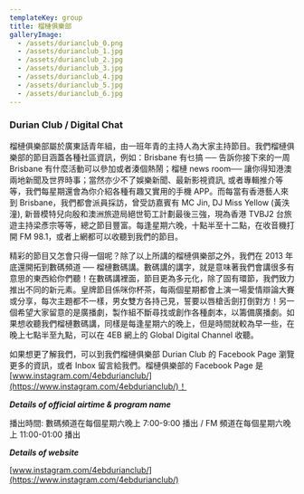```yaml
---
templateKey: group
title: 榴槤俱樂部
galleryImage:
  - /assets/durianclub_0.png
  - /assets/durianclub_1.jpg
  - /assets/durianclub_2.jpg
  - /assets/durianclub_3.jpg
  - /assets/durianclub_4.jpg
  - /assets/durianclub_5.jpg
  - /assets/durianclub_6.jpg
---
```


### Durian Club / Digital Chat

榴槤俱樂部屬於廣東話青年組，由一班年青的主持人為大家主持節目。我們榴槤俱樂部的節目涵蓋各種社區資訊，例如：Brisbane 有乜搞 ── 告訴你接下來的一周 Brisbane 有什麼活動可以參加或者湊個熱鬧；榴槤 news room── 讓你得知港澳兩地新聞及世界時事；當然亦少不了娛樂新聞、最新影視資訊, 或者專輯推介等等，我們每星期還會為你介紹各種有趣又實用的手機 APP。而每當有香港藝人來到 Brisbane，我們都會派員採訪，曾受訪嘉賓有 MC Jin, DJ Miss Yellow (黃泆潼), 新晉模特兒向殷和澳洲旅遊局絕世筍工計劃最後三強，現為香港 TVBJ2 台旅遊主持梁彥宗等等，總之節目豐富。每逢星期六晚，十點半至十二點，在收音機打開 FM 98.1，或者上網都可以收聽到我們的節目。

精彩的節目又怎會只得一個呢？除了以上所講的榴槤俱樂部之外，我們在 2013 年底還開拓到數碼頻道 ── 榴槤數碼講。數碼講的講字，就是意味著我們會講很多有意思的東西給你們聽！在數碼講裡面，節目更為多元化，除了固有環節，我們致力推出不同的新元素。皇牌節目係咪你杯茶，每兩個星期都會上演一場愛情辯論大賽或分享，每次主題都不一樣，男女雙方各持己見，誓要以唇槍舌劍打倒對方！另一個希望大家留意的是廣播劇，製作組不斷尋找或創作各種劇本，以籌備廣播劇。如果想收聽我們榴槤數碼講，同樣是每逢星期六的晚上，但是時間就較為早一些，在晚上七點半至九點，可以在 4EB 網上的 Global Digital Channel 收聽。

如果想更了解我們，可以到我們榴槤俱樂部 Durian Club 的 Facebook Page 瀏覽更多的資訊，或者 Inbox 留言給我們。榴槤俱樂部的 Facebook Page 是[www.instagram.com/4ebdurianclub/](https://www.instagram.com/4ebdurianclub/)！

**_Details of official airtime & program name_**

播出時間: 數碼頻道在每個星期六晚上 7:00-9:00 播出 / FM 頻道在每個星期六晚上 11:00-01:00 播出

**_Details of website_**

[www.instagram.com/4ebdurianclub/](https://www.instagram.com/4ebdurianclub/)
